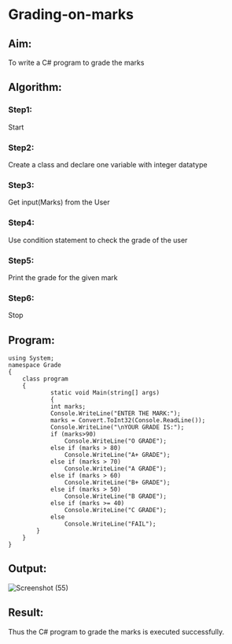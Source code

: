 # Grading-on-marks

## Aim:
To write a C# program to grade the marks

## Algorithm:
### Step1:
Start

### Step2:
Create a class and declare one variable with integer datatype

### Step3:
Get input(Marks) from the User

### Step4:
Use condition statement to check the grade of the user 

### Step5:
Print the grade for the given mark

### Step6:
Stop


## Program:
~~~
using System;
namespace Grade
{
    class program
    {
            static void Main(string[] args)
            {
            int marks;
            Console.WriteLine("ENTER THE MARK:");
            marks = Convert.ToInt32(Console.ReadLine());
            Console.WriteLine("\nYOUR GRADE IS:");
            if (marks>90)
                Console.WriteLine("O GRADE");
            else if (marks > 80)
                Console.WriteLine("A+ GRADE");
            else if (marks > 70)
                Console.WriteLine("A GRADE");
            else if (marks > 60)
                Console.WriteLine("B+ GRADE");
            else if (marks > 50)
                Console.WriteLine("B GRADE");
            else if (marks >= 40)
                Console.WriteLine("C GRADE");
            else
                Console.WriteLine("FAIL");
        }
    }
}
~~~

## Output:
![Screenshot (55)](https://user-images.githubusercontent.com/102652887/163917040-b7e5a9de-e646-4003-ab33-3f7ec5606ea5.png)

## Result:
Thus the C# program to grade the marks is executed successfully.
